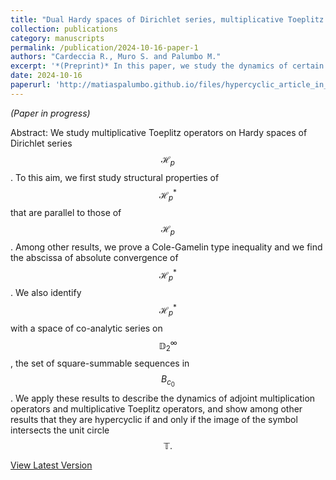 ```yaml
---
title: "Dual Hardy spaces of Dirichlet series, multiplicative Toeplitz operators and their dynamics"
collection: publications
category: manuscripts
permalink: /publication/2024-10-16-paper-1
authors: "Cardeccia R., Muro S. and Palumbo M."
excerpt: '*(Preprint)* In this paper, we study the dynamics of certain linear operators in Hardy spaces of Dirichlet series and holomorphic functions, with a focus on multiplication and Toeplitz operators. As a recurrent method in the results that follow, we first prove a given property of a linear operator that acts on Hardy spaces of holomorphic functions, and then transfer the property to the realm of Dirichlet series by applying the Bohr transform, which is remarkably well-behaved for this purpose. We also generalize some well-known results to more general settings.'
date: 2024-10-16
paperurl: 'http://matiaspalumbo.github.io/files/hypercyclic_article_in_preparation.pdf'
---
```


*(Paper in progress)*

Abstract: We study multiplicative Toeplitz operators on Hardy spaces of Dirichlet series $$\mathcal H_p$$. To this aim, we first study structural properties of $$\mathcal H_p^*$$ that are parallel to those of $$\mathcal H_p$$. Among other results, we prove a Cole-Gamelin type inequality and we find the abscissa of absolute convergence of $$\mathcal H_p^*$$. We also identify $$\mathcal H_p^*$$ with a space of co-analytic series on $$\mathbb{D}_2^\infty$$, the set of square-summable sequences in $$B_{c_0}$$. We apply these results to describe the dynamics of 
adjoint multiplication operators and multiplicative Toeplitz operators, and show among other results that they are hypercyclic  if and only if the image of the  symbol intersects the unit circle $$\mathbb{T}.$$

[View Latest Version](http://matiaspalumbo.github.io/files/hypercyclic_article_in_preparation.pdf)